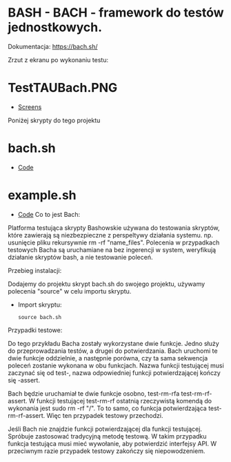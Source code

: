 # BASH - BACH - framework do testów jednostkowych. 

Dokumentacja: https://bach.sh/

Zrzut z ekranu po wykonaniu testu:

# TestTAUBach.PNG

* [Screens](https://github.com/zboro121/AutomaticTestsPJWSTK/blob/LAB5/TestTAUBach.PNG)

Poniżej skrypty do tego projektu

# bach.sh
* [Code](https://github.com/zboro121/AutomaticTestsPJWSTK/blob/LAB5/bach.sh)
# example.sh
* [Code](https://github.com/zboro121/AutomaticTestsPJWSTK/blob/LAB5/example.sh)
Co to jest Bach:

Platforma testująca skrypty Bashowskie używana do testowania skryptów, które zawierają są niezbezpieczne z perspeltywy działania systemu. np. usunięcie pliku rekursywnie rm -rf "name_files".
Polecenia w przypadkach testowych Bacha są uruchamiane na bez ingerencji w system, weryfikują działanie skryptów bash, a nie testowanie poleceń. 

Przebieg instalacji:

Dodajemy do projektu skrypt bach.sh do swojego projektu, używamy polecenia "source" w celu importu skryptu. 

 * Import skryptu:
    ```
    source bach.sh
    ```

Przypadki testowe:

Do tego przykładu Bacha zostały wykorzystane dwie funkcje. Jedno służy do przeprowadzania testów, a drugei do potwierdzania. Bach uruchomi te dwie funkcje oddzielnie, a następnie porówna, czy ta sama sekwencja poleceń zostanie wykonana w obu funkcjach. Nazwa funkcji testującej musi zaczynać się od test-, nazwa odpowiedniej funkcji potwierdzającej kończy się -assert.

Bach będzie uruchamiał te dwie funkcje osobno, test-rm-rfa test-rm-rf-assert. W funkcji testującej test-rm-rf ostatnią rzeczywistą komendą do wykonania jest sudo rm -rf "/". To to samo, co funkcja potwierdzająca test-rm-rf-assert. Więc ten przypadek testowy przechodzi.

Jeśli Bach nie znajdzie funkcji potwierdzającej dla funkcji testującej. Spróbuje zastosować tradycyjną metodę testową. W takim przypadku funkcja testująca musi mieć wywołanie, aby potwierdzić interfejsy API. W przeciwnym razie przypadek testowy zakończy się niepowodzeniem.
